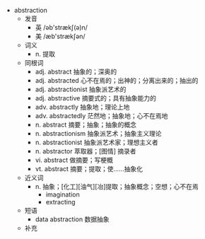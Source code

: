 - abstraction
  - 发音
    - 英 /əb'strækʃ(ə)n/
    - 美 /æb'strækʃən/
  - 词义
    - n. 提取
  - 同根词
    - adj. abstract 抽象的；深奥的
    - adj. abstracted 心不在焉的；出神的；分离出来的；抽出的
    - adj. abstractionist 抽象派艺术的
    - adj. abstractive 摘要式的；具有抽象能力的
    - adv. abstractly 抽象地；理论上地
    - adv. abstractedly 茫然地；抽象地；心不在焉地
    - n. abstract 摘要；抽象；抽象的概念
    - n. abstractionism 抽象派艺术；抽象主义理论
    - n. abstractionist 抽象派艺术家；理想主义者
    - n. abstractor 萃取器；[图情] 摘录者
    - vi. abstract 做摘要；写梗概
    - vt. abstract 摘要；提取；使……抽象化
  - 近义词
    - n. 抽象；[化工][油气][冶]提取；抽象概念；空想；心不在焉
      - imagination
      - extracting
  - 短语
    - data abstraction 数据抽象
  - 补充